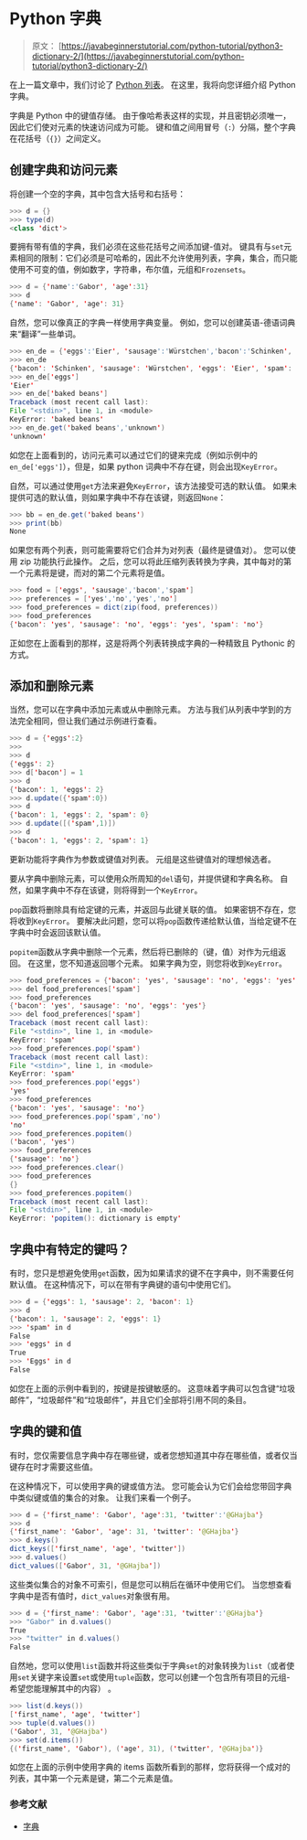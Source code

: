 # Python 字典

> 原文： [https://javabeginnerstutorial.com/python-tutorial/python3-dictionary-2/](https://javabeginnerstutorial.com/python-tutorial/python3-dictionary-2/)

在上一篇文章中，我们讨论了 [Python 列表](https://javabeginnerstutorial.com/python-tutorial/python-list-2/)。 在这里，我将向您详细介绍 Python 字典。

字典是 Python 中的键值存储。 由于像哈希表这样的实现，并且密钥必须唯一，因此它们使对元素的快速访问成为可能。 键和值之间用冒号（`:`）分隔，整个字典在花括号（`{}`）之间定义。

## 创建字典和访问元素

将创建一个空的字典，其中包含大括号和右括号：

```java
>>> d = {}
>>> type(d)
<class 'dict'>
```

要拥有带有值的字典，我们必须在这些花括号之间添加键-值对。 键具有与`set`元素相同的限制：它们必须是可哈希的，因此不允许使用列表，字典，集合，而只能使用不可变的值，例如数字，字符串，布尔值，元组和`Frozensets`。

```java
>>> d = {'name':'Gabor', 'age':31}
>>> d
{'name': 'Gabor', 'age': 31}
```

自然，您可以像真正的字典一样使用字典变量。 例如，您可以创建英语-德语词典来“翻译”一些单词。

```java
>>> en_de = {'eggs':'Eier', 'sausage':'Würstchen','bacon':'Schinken', 'spam':'Spam'}
>>> en_de
{'bacon': 'Schinken', 'sausage': 'Würstchen', 'eggs': 'Eier', 'spam': 'Spam'}
>>> en_de['eggs']
'Eier'
>>> en_de['baked beans']
Traceback (most recent call last):
File "<stdin>", line 1, in <module>
KeyError: 'baked beans'
>>> en_de.get('baked beans','unknown')
'unknown'
```

如您在上面看到的，访问元素可以通过它们的键来完成（例如示例中的`en_de['eggs']`），但是，如果 python 词典中不存在键，则会出现`KeyError`。

自然，可以通过使用`get`方法来避免`KeyError`，该方法接受可选的默认值。 如果未提供可选的默认值，则如果字典中不存在该键，则返回`None`：

```java
>>> bb = en_de.get('baked beans')
>>> print(bb)
None
```

如果您有两个列表，则可能需要将它们合并为对列表（最终是键值对）。 您可以使用 zip 功能执行此操作。 之后，您可以将此压缩列表转换为字典，其中每对的第一个元素将是键，而对的第二个元素将是值。

```java
>>> food = ['eggs', 'sausage','bacon','spam']
>>> preferences = ['yes','no','yes','no']
>>> food_preferences = dict(zip(food, preferences))
>>> food_preferences
{'bacon': 'yes', 'sausage': 'no', 'eggs': 'yes', 'spam': 'no'}
```

正如您在上面看到的那样，这是将两个列表转换成字典的一种精致且 Pythonic 的方式。

## 添加和删​​除元素

当然，您可以在字典中添加元素或从中删除元素。 方法与我们从列表中学到的方法完全相同，但让我们通过示例进行查看。

```java
>>> d = {'eggs':2}
>>>
>>> d
{'eggs': 2}
>>> d['bacon'] = 1
>>> d
{'bacon': 1, 'eggs': 2}
>>> d.update({'spam':0})
>>> d
{'bacon': 1, 'eggs': 2, 'spam': 0}
>>> d.update([('spam',1)])
>>> d
{'bacon': 1, 'eggs': 2, 'spam': 1}
```

更新功能将字典作为参数或键值对列表。 元组是这些键值对的理想候选者。

要从字典中删除元素，可以使用众所周知的`del`语句，并提供键和字典名称。 自然，如果字典中不存在该键，则将得到一个`KeyError`。

`pop`函数将删除具有给定键的元素，并返回与此键关联的值。 如果密钥不存在，您将收到`KeyError`。 要解决此问题，您可以将`pop`函数传递给默认值，当给定键不在字典中时会返回该默认值。

`popitem`函数从字典中删除一个元素，然后将已删除的（键，值）对作为元组返回。 在这里，您不知道返回哪个元素。 如果字典为空，则您将收到`KeyError`。

```java
>>> food_preferences = {'bacon': 'yes', 'sausage': 'no', 'eggs': 'yes', 'spam': 'no'}
>>> del food_preferences['spam']
>>> food_preferences
{'bacon': 'yes', 'sausage': 'no', 'eggs': 'yes'}
>>> del food_preferences['spam']
Traceback (most recent call last):
File "<stdin>", line 1, in <module>
KeyError: 'spam'
>>> food_preferences.pop('spam')
Traceback (most recent call last):
File "<stdin>", line 1, in <module>
KeyError: 'spam'
>>> food_preferences.pop('eggs')
'yes'
>>> food_preferences
{'bacon': 'yes', 'sausage': 'no'}
>>> food_preferences.pop('spam','no')
'no'
>>> food_preferences.popitem()
('bacon', 'yes')
>>> food_preferences
{'sausage': 'no'}
>>> food_preferences.clear()
>>> food_preferences
{}
>>> food_preferences.popitem()
Traceback (most recent call last):
File "<stdin>", line 1, in <module>
KeyError: 'popitem(): dictionary is empty'
```

## 字典中有特定的键吗？

有时，您只是想避免使用`get`函数，因为如果请求的键不在字典中，则不需要任何默认值。 在这种情况下，可以在带有字典键的语句中使用它们。

```java
>>> d = {'eggs': 1, 'sausage': 2, 'bacon': 1}
>>> d
{'bacon': 1, 'sausage': 2, 'eggs': 1}
>>> 'spam' in d
False
>>> 'eggs' in d
True
>>> 'Eggs' in d
False
```

如您在上面的示例中看到的，按键是按键敏感的。 这意味着字典可以包含键“垃圾邮件”，“垃圾邮件”和“垃圾邮件”，并且它们全部将引用不同的条目。

## 字典的键和值

有时，您仅需要信息字典中存在哪些键，或者您想知道其中存在哪些值，或者仅当键存在时才需要这些值。

在这种情况下，可以使用字典的键或值方法。 您可能会认为它们会给您带回字典中类似键或值的集合的对象。 让我们来看一个例子。

```java
>>> d = {'first_name': 'Gabor', 'age':31, 'twitter':'@GHajba'}
>>> d
{'first_name': 'Gabor', 'age': 31, 'twitter': '@GHajba'}
>>> d.keys()
dict_keys(['first_name', 'age', 'twitter'])
>>> d.values()
dict_values(['Gabor', 31, '@GHajba'])
```

这些类似集合的对象不可索引，但是您可以稍后在循环中使用它们。 当您想查看字典中是否有值时，`dict_values`对象很有用。

```java
>>> d = {'first_name': 'Gabor', 'age':31, 'twitter':'@GHajba'}
>>> "Gabor" in d.values()
True
>>> "twitter" in d.values()
False
```

自然地，您可以使用`list`函数并将这些类似于字典`set`的对象转换为`list`（或者使用`set`关键字来设置`set`或使用`tuple`函数，您可以创建一个包含所有项目的元组-希望您能理解其中的内容） 。

```java
>>> list(d.keys())
['first_name', 'age', 'twitter']
>>> tuple(d.values())
('Gabor', 31, '@GHajba')
>>> set(d.items())
{('first_name', 'Gabor'), ('age', 31), ('twitter', '@GHajba')}
```

如您在上面的示例中使用字典的 items 函数所看到的那样，您将获得一个成对的列表，其中第一个元素是键，第二个元素是值。

### 参考文献

*   [字典](https://docs.python.org/3/tutorial/datastructures.html#dictionaries)

